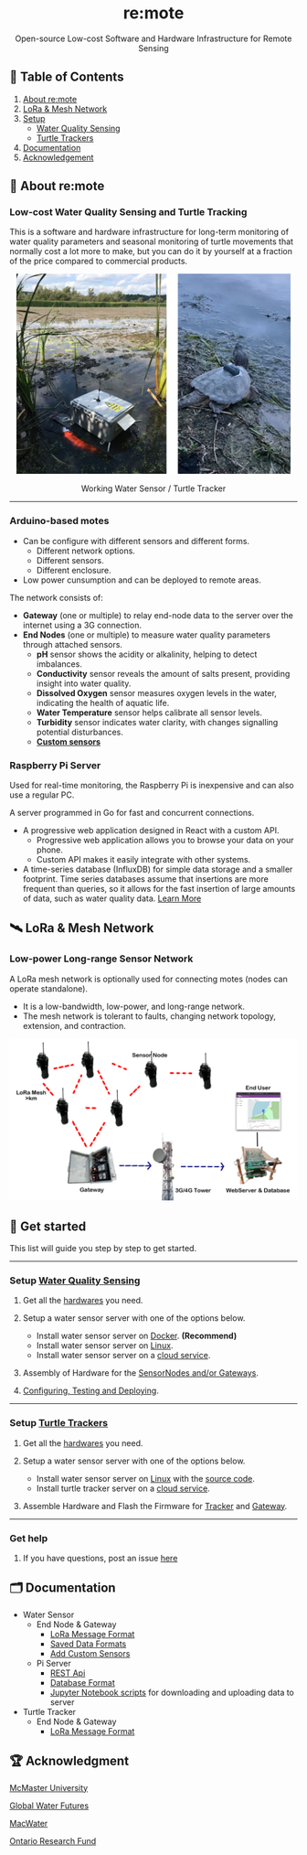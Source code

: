 <div align="center">
    <h1>re:mote</h1>
    <p>Open-source Low-cost Software and Hardware Infrastructure for Remote Sensing</p>
</div>

## 📎 Table of Contents

1. [About re:mote](#-about-remote)
2. [LoRa & Mesh Network](#-lora-mesh-network)
3. [Setup](#-get-started)
    - [Water Quality Sensing](#water-quality-sensing)
    - [Turtle Trackers](#turtle-trackers)
4. [Documentation](#-documentation)
5. [Acknowledgement](#-acknowledgement)

## 📒 About re:mote

### Low-cost Water Quality Sensing and Turtle Tracking

This is a software and hardware infrastructure for long-term monitoring of water quality parameters and seasonal monitoring of turtle movements that normally cost a lot more to make, but you can do it by yourself at a fraction of the price compared to commercial products.

<div align="center">
    <img src="Documentation/Pictures/mw_tt.webp" height="350px">
    <p>Working Water Sensor / Turtle Tracker</p>
</div>

---

### Arduino-based motes

- Can be configure with different sensors and different forms.
    - Different network options.
    - Different sensors.
    - Different enclosure.
- Low power cunsumption and can be deployed to remote areas.

The network consists of:
- **Gateway** (one or multiple) to relay end-node data to the server over the
internet using a 3G connection.
- **End Nodes** (one or multiple) to measure water quality parameters through attached sensors.
    - **pH** sensor shows the acidity or alkalinity, helping to detect imbalances.
    - **Conductivity** sensor reveals the amount of salts present, providing insight into water quality.
    - **Dissolved Oxygen** sensor measures oxygen levels in the water, indicating the health of aquatic life.
    - **Water Temperature** sensor helps calibrate all sensor levels.
    - **Turbidity** sensor indicates water clarity, with changes signalling potential disturbances.
    - **[Custom sensors](Documentation/Software/Custom_Sensors.md)**

### Raspberry Pi Server

Used for real-time monitoring, the Raspberry Pi is inexpensive and can also use a regular PC.

A server programmed in Go for fast and concurrent connections.
- A progressive web application designed in React with a custom API.
    - Progressive web application allows you to browse your data on your phone.
    - Custom API makes it easily integrate with other systems.
- A time-series database (InfluxDB) for simple data storage and a smaller footprint. Time series databases assume that insertions are more frequent than queries, so it allows for the fast insertion of large amounts of data, such as water quality data. [Learn More](https://gitlab.cas.mcmaster.ca/re-mote/publications/-/tree/master/FadhelSekerinskiYao18Timeseries)

## 🛰 LoRa & Mesh Network

### Low-power Long-range Sensor Network

A LoRa mesh network is optionally used for connecting motes (nodes can operate standalone).
- It is a low-bandwidth, low-power, and long-range network.
- The mesh network is tolerant to faults, changing network topology, extension, and contraction.

<div align="center">
    <img src="Documentation/Pictures/Mesh_Tube.png" width="800px">
</div>

## 🚀 Get started

This list will guide you step by step to get started.

---

### Setup [Water Quality Sensing](Water_Sensor/)

1. Get all the [hardwares](Documentation/Water_Sensor/Specification.md) you need.

2. Setup a water sensor server with one of the options below.
    - Install water sensor server on [Docker](https://gitlab.cas.mcmaster.ca/re-mote/pi-server/-/blob/master/macwater-webserver/README.md). **(Recommend)**
    - Install water sensor server on [Linux](https://gitlab.cas.mcmaster.ca/re-mote/pi-server/blob/master/Documentation/RaspberryPi_Instructions.md).
    - Install water sensor server on a [cloud service](https://gitlab.cas.mcmaster.ca/re-mote/publications/tree/master/HuangMengqi19Encryption&Storage).

3. Assembly of Hardware for the [SensorNodes and/or Gateways](Documentation/Water_Sensor/Build_a_Water_Sensor_Portal.md).

4. [Configuring, Testing and Deploying](Documentation/Setup/Water_Quality_Setup.md#configuring-and-uploading-the-software).

---

### Setup [Turtle Trackers](Turtle_Trackers/)

1. Get all the [hardwares](Turtle_Trackers/Docs/Specification.md) you need.

2. Setup a water sensor server with one of the options below.
    - Install water sensor server on [Linux](https://gitlab.cas.mcmaster.ca/re-mote/pi-server/blob/master/Documentation/RaspberryPi_Instructions.md) with the [source code](https://gitlab.cas.mcmaster.ca/re-mote/pi-server/-/tree/master/turtle-tracker-webserver).
    - Install turtle tracker server on a [cloud service](https://gitlab.cas.mcmaster.ca/re-mote/publications/tree/master/HuangMengqi19Encryption&Storage).

3. Assemble Hardware and Flash the Firmware for [Tracker](Turtle_Trackers/Docs/Assembly_of_Trackers.md) and [Gateway](Turtle_Trackers/Docs/Assembly_of_Gateway.md).

---

### Get help

1. If you have questions, post an issue [here](https://github.com/re-mote-sensing/arduino-motes/issues)

## 🗂 Documentation

 - Water Sensor
    - End Node & Gateway
        - [LoRa Message Format](Documentation/Software/Message_Formats.md)
        - [Saved Data Formats](Documentation/Software/Saved_Data_Formats.md)
        - [Add Custom Sensors](Documentation/Software/Custom_Sensors.md)
    - Pi Server
        - [REST Api](https://documenter.getpostman.com/view/5847961/2s83tDpshb)
        - [Database Format](https://gitlab.cas.mcmaster.ca/re-mote/pi-server/-/blob/master/Documentation/Database_Format.md)
        - [Jupyter Notebook scripts](https://gitlab.cas.mcmaster.ca/re-mote/pi-server/-/tree/master/Usefull%20Scripts) for downloading and uploading data to server
 - Turtle Tracker
    - End Node & Gateway
        - [LoRa Message Format](Turtle_Trackers/Docs/message_format_turtle_tracker.xlsx)

## 🏆 Acknowledgment

[McMaster University](https://www.mcmaster.ca)

[Global Water Futures](https://gwf.usask.ca)

[MacWater](http://www.macwater.org)

[Ontario Research Fund](https://www.ontario.ca/page/ontario-research-fund)
